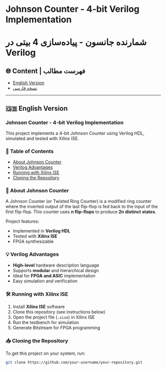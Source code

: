 # Johnson Counter - 4-bit Verilog Implementation  
# شمارنده جانسون - پیاده‌سازی 4 بیتی در Verilog

## 🌐 Content | فهرست مطالب
- [English Version](#-english-version)
- [نسخه فارسی](#-نسخه-فارسی)

---

## 🇬🇧 English Version

### Johnson Counter - 4-bit Verilog Implementation

This project implements a 4-bit Johnson Counter using Verilog HDL, simulated and tested with Xilinx ISE.

### 📌 Table of Contents
- [About Johnson Counter](#about-johnson-counter)
- [Verilog Advantages](#verilog-advantages)
- [Running with Xilinx ISE](#running-with-xilinx-ise)
- [Cloning the Repository](#cloning-the-repository)

### 🔄 About Johnson Counter
A Johnson Counter (or Twisted Ring Counter) is a modified ring counter where the inverted output of the last flip-flop is fed back to the input of the first flip-flop. This counter uses **n flip-flops** to produce **2n distinct states**.

Project features:
- Implemented in **Verilog HDL**
- Tested with **Xilinx ISE**
- FPGA synthesizable

### 💡 Verilog Advantages
- **High-level** hardware description language
- Supports **modular** and hierarchical design
- Ideal for **FPGA and ASIC** implementation
- Easy simulation and verification

### 🛠 Running with Xilinx ISE
1. Install **Xilinx ISE** software
2. Clone this repository (see instructions below)
3. Open the project file (`.xise`) in Xilinx ISE
4. Run the testbench for simulation
5. Generate Bitstream for FPGA programming

### 📥 Cloning the Repository
To get this project on your system, run:

```bash
git clone https://github.com/your-username/your-repository.git
